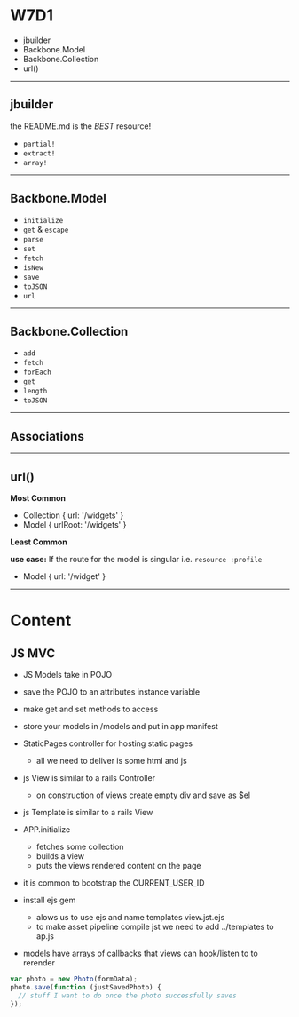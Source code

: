 # W7D1

+ jbuilder
+ Backbone.Model
+ Backbone.Collection
+ url()

---

## jbuilder

the README.md is the _BEST_ resource!

* `partial!`
* `extract!`
* `array!`

---

## Backbone.Model

* `initialize`
* `get` & `escape`
* `parse`
* `set`
* `fetch`
* `isNew`
* `save`
* `toJSON`
* `url`

---

## Backbone.Collection

* `add`
* `fetch`
* `forEach`
* `get`
* `length`
* `toJSON`

---

## Associations

---
## url()

**Most Common**

+ Collection { url: '/widgets' }
+ Model { urlRoot: '/widgets' }

**Least Common**

**use case:** If the route for the model is singular i.e. `resource :profile`

+ Model { url: '/widget' }

---

# Content

## JS MVC
* JS Models take in POJO
* save the POJO to an attributes instance variable
* make get and set methods to access
* store your models in /models and put in app manifest
* StaticPages controller for hosting static pages
   * all we need to deliver is some html and js
* js View is similar to a rails Controller
   * on construction of views create empty div and save as $el
* js Template is similar to a rails View
* APP.initialize
  * fetches some collection
  * builds a view
  * puts the views rendered content on the page

* it is common to bootstrap the CURRENT_USER_ID
* install ejs gem
  * alows us to use ejs and name templates view.jst.ejs
  * to make asset pipeline compile jst we need to add ../templates to ap.js
* models have arrays of callbacks that views can hook/listen to to rerender


```javascript
var photo = new Photo(formData);
photo.save(function (justSavedPhoto) {
  // stuff I want to do once the photo successfully saves
});
```
